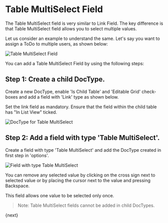 # Table MultiSelect Field

The Table MultiSelect field is very similar to Link Field. The key difference is that Table MultiSelect field allows you to select multiple values.

Let us consider an example to understand the same. Let's say you want to assign a ToDo to multiple users, as shown below:

<img alt="Table MultiSelect Field" class="screenshot" src="{{docs_base_url}}/v12/assets/img/articles/table-multiselect-field.png">

You can add a Table MultiSelect Field by using the following steps:

## Step 1: Create a child DocType.

Create a new DocType, enable 'Is Child Table' and 'Editable Grid' check-boxes and add a field with 'Link' type as shown below.

Set the link field as mandatory. Ensure that the field within the child table has "In List View" ticked.

<img alt="DocType for Table MultiSelect" class="screenshot" src="{{docs_base_url}}/v12/assets/img/articles/doctype-for-table-multi-select.png">

## Step 2: Add a field with type 'Table MultiSelect'.

Create a field with type 'Table MultiSelect' and add the DocType created in first step in 'options'.

<img alt="Field with type Table MultiSelect" class="screenshot" src="{{docs_base_url}}/v12/assets/img/articles/multi-select-field.png">

You can remove any selected value by clicking on the cross sign next to selected value or by placing the cursor next to the value and pressing Backspace.

This field allows one value to be selected only once.

> Note: Table MultiSelect fields cannot be added in child DocTypes.

{next}
